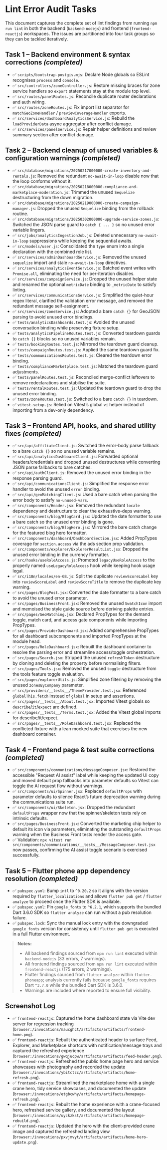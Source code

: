 # Lint Error Audit Tasks

This document captures the complete set of lint findings from running `npm run lint` in both the backend (`backend-nodejs`) and frontend (`frontend-reactjs`) workspaces. The issues are partitioned into four task groups so they can be tackled iteratively.

## Task 1 – Backend environment & syntax corrections *(completed)*
- ✅ `scripts/bootstrap-postgis.mjs`: Declare Node globals so ESLint recognises `process` and `console`.
- ✅ `src/controllers/zoneController.js`: Restore missing braces for zone service handlers so `export` statements stay at the module top level.
- ✅ `src/routes/panelRoutes.js`: Reconcile duplicate router declarations and auth wiring.
- ✅ `src/routes/zoneRoutes.js`: Fix import list separator for `matchGeoZoneHandler` / `previewCoverageHandler` exports.
- ✅ `src/services/dashboardAnalyticsService.js`: Rebuild the `loadProviderData` async aggregator after conflict damage.
- ✅ `src/services/panelService.js`: Repair helper definitions and review summary section after conflict damage.

## Task 2 – Backend cleanup of unused variables & configuration warnings *(completed)*
- ✅ `src/database/migrations/20250217000000-create-inventory-and-rentals.js`: Removed the redundant `no-await-in-loop` disable now that the loop conforms without it.
- ✅ `src/database/migrations/20250218000000-compliance-and-marketplace-moderation.js`: Trimmed the unused `Sequelize` destructuring from the down migration.
- ✅ `src/database/migrations/20250219000000-create-campaign-manager.js`: Dropped the unused `Sequelize` binding from the rollback routine.
- ✅ `src/database/migrations/20250302000000-upgrade-service-zones.js`: Switched the JSON parse guard to `catch { ... }` so no unused error variable lingers.
- ✅ `src/jobs/analyticsIngestionJob.js`: Deleted unnecessary `no-await-in-loop` suppressions while keeping the sequential awaits.
- ✅ `src/models/user.js`: Consolidated the `type` enum into a single declaration with the combined role list.
- ✅ `src/services/adminDashboardService.js`: Removed the unused `sequelize` import and stale `no-await-in-loop` directives.
- ✅ `src/services/analyticsEventService.js`: Batched event writes with `Promise.all`, eliminating the need for per-iteration disables.
- ✅ `src/services/campaignService.js`: Dropped the unused helper state and renamed the optional `metricDate` binding to `_metricDate` to satisfy linting.
- ✅ `src/services/communicationsService.js`: Simplified the quiet-hour regex literal, clarified the validation error message, and removed the redundant message self-assignment.
- ✅ `src/services/zoneService.js`: Adopted a bare `catch {}` for GeoJSON parsing to avoid unused error bindings.
- ✅ `tests/analyticsDashboards.test.js`: Avoided the unused conversation binding while preserving fixture setup.
- ✅ `tests/analyticsPipelineRoutes.test.js`: Converted teardown guards to `catch {}` blocks so no unused variables remain.
- ✅ `tests/bookingRoutes.test.js`: Mirrored the teardown guard cleanup.
- ✅ `tests/campaignRoutes.test.js`: Applied the same teardown guard fix.
- ✅ `tests/communicationsRoutes.test.js`: Cleared the teardown error binding.
- ✅ `tests/complianceMarketplace.test.js`: Matched the teardown guard adjustments.
- ✅ `tests/panelRoutes.test.js`: Reconciled merge-conflict leftovers to remove redeclarations and stabilise the suite.
- ✅ `tests/rentalRoutes.test.js`: Updated the teardown guard to drop the unused error binding.
- ✅ `tests/zoneRoutes.test.js`: Switched to a bare `catch {}` in teardown.
- ✅ `vitest.setup.js`: Relied on Vitest’s global `vi` helper instead of importing from a dev-only dependency.

## Task 3 – Frontend API, hooks, and shared utility fixes *(completed)*
- ✅ `src/api/affiliateClient.js`: Switched the error-body parse fallback to a bare `catch {}` so no unused variable remains.
- ✅ `src/api/analyticsDashboardClient.js`: Forwarded optional headers/credentials and dropped unused destructures while converting JSON parse fallbacks to bare catches.
- ✅ `src/api/authClient.js`: Removed the unused error binding in the response parsing guard.
- ✅ `src/api/communicationsClient.js`: Simplified the response error handler to avoid the unused `error` binding.
- ✅ `src/api/geoMatchingClient.js`: Used a bare catch when parsing the error body to satisfy `no-unused-vars`.
- ✅ `src/components/Header.jsx`: Removed the redundant `locale` dependency and destructure to clear the exhaustive-deps warning.
- ✅ `src/components/blog/BlogCard.jsx`: Updated the date formatter to use a bare catch so the unused error binding is gone.
- ✅ `src/components/blog/BlogHero.jsx`: Mirrored the bare catch change for the featured blog hero formatter.
- ✅ `src/components/dashboard/DashboardSection.jsx`: Added PropTypes coverage for `section.access` via the ads section prop validation.
- ✅ `src/components/explorer/ExplorerResultList.jsx`: Dropped the unused error binding in the currency formatter.
- ✅ `src/hooks/useRoleAccess.js`: Promoted `legacyUseRoleAccess` to the properly named `useLegacyRoleAccess` hook while keeping hook usage legal.
- ✅ `src/i18n/locales/en-GB.js`: Split the duplicate `reviewScoreLabel` key into `reviewScoreLabel` and `reviewScoreTitle` to remove the duplicate key warning.
- ✅ `src/pages/BlogPost.jsx`: Converted the date formatter to a bare catch to avoid the unused error parameter.
- ✅ `src/pages/BusinessFront.jsx`: Removed the unused `SwatchIcon` import and memoised the style guide source before deriving palette entries.
- ✅ `src/pages/GeoMatching.jsx`: Declared PropTypes for the demand toggle, match card, and access gate components while importing PropTypes.
- ✅ `src/pages/ProviderDashboard.jsx`: Added comprehensive PropTypes for all dashboard subcomponents and imported PropTypes at the module head.
- ✅ `src/pages/RoleDashboard.jsx`: Rebuilt the dashboard container to resolve the parsing error and streamline access/toggle orchestration.
- ✅ `src/pages/Search.jsx`: Stripped the unused `refreshToken` destructure by cloning and deleting the property before normalising filters.
- ✅ `src/pages/Tools.jsx`: Removed the unused `toggle` destructure from the tools feature toggle evaluation.
- ✅ `src/pages/explorerUtils.js`: Simplified zone filtering by removing the unused `zonesByCompany` parameter.
- ✅ `src/providers/__tests__/ThemeProvider.test.jsx`: Referenced `globalThis.fetch` instead of `global` in setup and assertions.
- ✅ `src/pages/__tests__/About.test.jsx`: Imported Vitest globals so `describe`/`it`/`expect` are defined.
- ✅ `src/pages/__tests__/Terms.test.jsx`: Added the Vitest global imports for describe/it/expect.
- ✅ `src/pages/__tests__/RoleDashboard.test.jsx`: Replaced the conflicted fixture with a lean mocked suite that exercises the new dashboard container.

## Task 4 – Frontend page & test suite corrections *(completed)*
- ✅ `src/components/communications/MessageComposer.jsx`: Restored the accessible "Request AI assist" label while keeping the updated UI copy and moved default prop fallbacks into parameter defaults so Vitest can toggle the AI request flow without warnings.
- ✅ `src/components/ui/Spinner.jsx`: Replaced `defaultProps` with parameter defaults to silence React’s future deprecation warning during the communications suite run.
- ✅ `src/components/ui/Skeleton.jsx`: Dropped the redundant `defaultProps` wrapper now that the spinner/skeleton tests rely on intrinsic defaults.
- ✅ `src/pages/BusinessFront.jsx`: Converted the marketing chip helper to default its icon via parameters, eliminating the outstanding `defaultProps` warning when the Business Front tests render the access gate.
- ✅ Validation: `npx vitest run src/components/communications/__tests__/MessageComposer.test.jsx` now passes, confirming the AI assist toggle scenario is exercised successfully.

## Task 5 – Flutter phone app dependency resolution *(completed)*
- ✅ `pubspec.yaml`: Bump `intl` to `^0.20.2` so it aligns with the version required by `flutter_localizations` and allows `flutter pub get` / `flutter analyze` to proceed once the Flutter SDK is available.
- ✅ `pubspec.yaml`: Pin `google_fonts` to `^6.2.1`, which supports the bundled Dart 3.6.0 SDK so `flutter analyze` can run without a pub resolution failure.
- ✅ `pubspec.lock`: Sync the manual lock entry with the downgraded `google_fonts` version for consistency until `flutter pub get` is executed in a full Flutter environment.

> **Notes:**
> - All backend findings sourced from `npm run lint` executed within `backend-nodejs` (33 errors, 7 warnings).
> - All frontend findings sourced from `npm run lint` executed within `frontend-reactjs` (175 errors, 2 warnings).
> - Flutter findings sourced from `flutter analyze` within `flutter-phoneapp`; analysis currently fails because `google_fonts` requires Dart `^3.7.0` while the bundled Dart SDK is 3.6.0.
> - Warnings are included where reported to ensure full visibility.

## Screenshot Log

- ✅ `frontend-reactjs`: Captured the home dashboard state via Vite dev server for regression tracking (`browser:/invocations/maucghct/artifacts/artifacts/frontend-home.png`).
- ✅ `frontend-reactjs`: Rebuilt the authenticated header to surface Feed, Explorer, and Marketplace shortcuts with notification/message trays and captured the refreshed experience (`browser:/invocations/gwqjucpw/artifacts/artifacts/feed-header.png`).
- ✅ `frontend-reactjs`: Refreshed the public home page hero and service showcases with photography and recorded the update (`browser:/invocations/ybitctzc/artifacts/artifacts/home-refresh.png`).
- ✅ `frontend-reactjs`: Streamlined the marketplace home with a single crane hero, tidy service showcases, and documented the update (`browser:/invocations/etgbcwhy/artifacts/artifacts/homepage-refresh.png`).
- ✅ `frontend-reactjs`: Rebuilt the home experience with a crane-focused hero, refreshed service gallery, and documented the layout (`browser:/invocations/uyckzkst/artifacts/artifacts/homepage-rebuild.png`).
- ✅ `frontend-reactjs`: Updated the hero with the client-provided crane image and captured the refreshed landing view (`browser:/invocations/pxvjmvyt/artifacts/artifacts/home-hero-update.png`).
